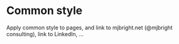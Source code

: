
# Common style

Apply common style to pages, and link to mjbright.net (@mjbright consulting), link to LinkedIn, ...


